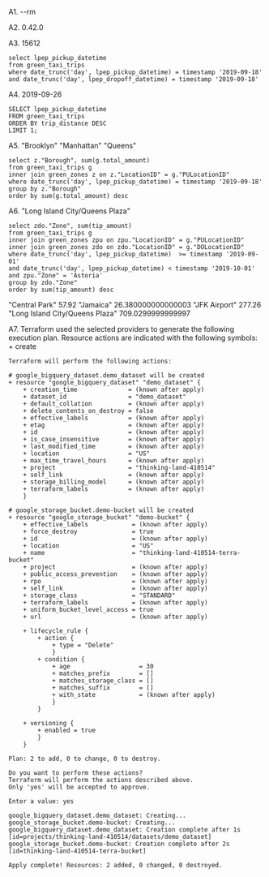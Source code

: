 A1. --rm 

A2. 0.42.0

A3. 15612

    select lpep_pickup_datetime 
    from green_taxi_trips 
    where date_trunc('day', lpep_pickup_datetime) = timestamp '2019-09-18'
    and date_trunc('day', lpep_dropoff_datetime) = timestamp '2019-09-18'

A4. 2019-09-26

    SELECT lpep_pickup_datetime
    FROM green_taxi_trips
    ORDER BY trip_distance DESC
    LIMIT 1;

A5. "Brooklyn" "Manhattan" "Queens"
    
    select z."Borough", sum(g.total_amount)
    from green_taxi_trips g
	inner join green_zones z on z."LocationID" = g."PULocationID"
    where date_trunc('day', lpep_pickup_datetime) = timestamp '2019-09-18'
	group by z."Borough"
	order by sum(g.total_amount) desc
	
A6. "Long Island City/Queens Plaza"
    
    select zdo."Zone", sum(tip_amount)
    from green_taxi_trips g
	inner join green_zones zpu on zpu."LocationID" = g."PULocationID"
	inner join green_zones zdo on zdo."LocationID" = g."DOLocationID"
    where date_trunc('day', lpep_pickup_datetime)  >= timestamp '2019-09-01'
	and date_trunc('day', lpep_pickup_datetime) < timestamp '2019-10-01'
	and zpu."Zone" = 'Astoria'
	group by zdo."Zone"
	order by sum(tip_amount) desc
"Central Park"	57.92
"Jamaica"	26.380000000000003
"JFK Airport"	277.26
"Long Island City/Queens Plaza"	709.0299999999997

A7. 
    Terraform used the selected providers to generate the following execution plan. Resource actions are indicated with the following symbols:
    + create

    Terraform will perform the following actions:

    # google_bigquery_dataset.demo_dataset will be created
    + resource "google_bigquery_dataset" "demo_dataset" {
        + creation_time              = (known after apply)
        + dataset_id                 = "demo_dataset"
        + default_collation          = (known after apply)
        + delete_contents_on_destroy = false
        + effective_labels           = (known after apply)
        + etag                       = (known after apply)
        + id                         = (known after apply)
        + is_case_insensitive        = (known after apply)
        + last_modified_time         = (known after apply)
        + location                   = "US"
        + max_time_travel_hours      = (known after apply)
        + project                    = "thinking-land-410514"
        + self_link                  = (known after apply)
        + storage_billing_model      = (known after apply)
        + terraform_labels           = (known after apply)
        }

    # google_storage_bucket.demo-bucket will be created
    + resource "google_storage_bucket" "demo-bucket" {
        + effective_labels            = (known after apply)
        + force_destroy               = true
        + id                          = (known after apply)
        + location                    = "US"
        + name                        = "thinking-land-410514-terra-bucket"
        + project                     = (known after apply)
        + public_access_prevention    = (known after apply)
        + rpo                         = (known after apply)
        + self_link                   = (known after apply)
        + storage_class               = "STANDARD"
        + terraform_labels            = (known after apply)
        + uniform_bucket_level_access = true
        + url                         = (known after apply)

        + lifecycle_rule {
            + action {
                + type = "Delete"
                }
            + condition {
                + age                   = 30
                + matches_prefix        = []
                + matches_storage_class = []
                + matches_suffix        = []
                + with_state            = (known after apply)
                }
            }

        + versioning {
            + enabled = true
            }
        }

    Plan: 2 to add, 0 to change, 0 to destroy.

    Do you want to perform these actions?
    Terraform will perform the actions described above.
    Only 'yes' will be accepted to approve.

    Enter a value: yes

    google_bigquery_dataset.demo_dataset: Creating...
    google_storage_bucket.demo-bucket: Creating...
    google_bigquery_dataset.demo_dataset: Creation complete after 1s [id=projects/thinking-land-410514/datasets/demo_dataset]
    google_storage_bucket.demo-bucket: Creation complete after 2s [id=thinking-land-410514-terra-bucket]

    Apply complete! Resources: 2 added, 0 changed, 0 destroyed.